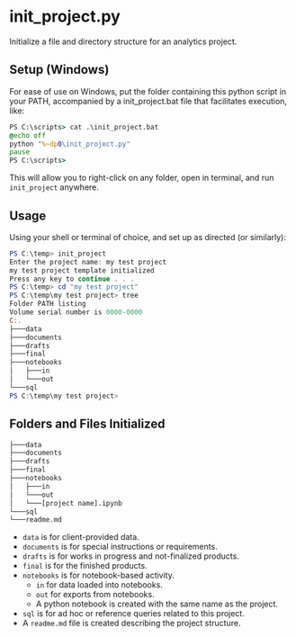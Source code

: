 # init_project.py  

Initialize a file and directory structure for an analytics project.

## Setup (Windows)

For ease of use on Windows, put the folder containing this python script in your PATH, accompanied by a init_project.bat file that facilitates execution, like:

```bat
PS C:\scripts> cat .\init_project.bat
@echo off
python "%~dp0\init_project.py"
pause
PS C:\scripts>
```

This will allow you to right-click on any folder, open in terminal, and run `init_project` anywhere.

## Usage

Using your shell or terminal of choice, and set up as directed (or similarly): 


```powershell
PS C:\temp> init_project
Enter the project name: my test project
my test project template initialized
Press any key to continue . . .
PS C:\temp> cd "my test project"
PS C:\temp\my test project> tree
Folder PATH listing
Volume serial number is 0000-0000
C:.
├───data
├───documents
├───drafts
├───final
├───notebooks
│   ├───in
│   └───out
└───sql
PS C:\temp\my test project>
```

## Folders and Files Initialized
```bash
├───data
├───documents
├───drafts
├───final
├───notebooks
│   ├───in
│   └───out
│   └───[project name].ipynb
└───sql
└───readme.md
```
- `data` is for client-provided data.
- `documents` is for special instructions or requirements.
- `drafts` is for works in progress and not-finalized products.
- `final` is for the finished products.
- `notebooks` is for notebook-based activity.
    - `in` for data loaded into notebooks.
    - `out` for exports from notebooks.
    - A python notebook is created with the same name as the project.
- `sql` is for ad hoc or reference queries related to this project.
- A `readme.md` file is created describing the project structure.


